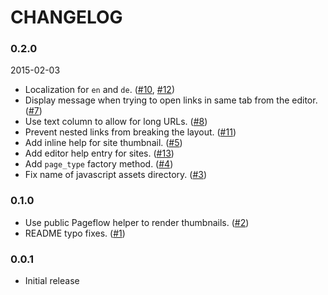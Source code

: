 # CHANGELOG

### 0.2.0

2015-02-03

- Localization for `en` and `de`.
  ([#10](https://github.com/codevise/pageflow-external-links/pull/10),
   [#12](https://github.com/codevise/pageflow-external-links/pull/12))
- Display message when trying to open links in same tab from the editor.
  ([#7](https://github.com/codevise/pageflow-external-links/pull/7))
- Use text column to allow for long URLs.
  ([#8](https://github.com/codevise/pageflow-external-links/pull/8))
- Prevent nested links from breaking the layout.
  ([#11](https://github.com/codevise/pageflow-external-links/pull/11))
- Add inline help for site thumbnail.
  ([#5](https://github.com/codevise/pageflow-external-links/pull/5))
- Add editor help entry for sites.
  ([#13](https://github.com/codevise/pageflow-external-links/pull/13))
- Add `page_type` factory method.
  ([#4](https://github.com/codevise/pageflow-external-links/pull/4))
- Fix name of javascript assets directory.
  ([#3](https://github.com/codevise/pageflow-external-links/pull/3))

### 0.1.0

- Use public Pageflow helper to render thumbnails.
  ([#2](https://github.com/codevise/pageflow-external-links/pull/2))
- README typo fixes.
  ([#1](https://github.com/codevise/pageflow-external-links/pull/1))

### 0.0.1

- Initial release
